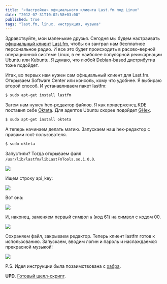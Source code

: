```yaml
---
title: "«Настройка» официального клиента Last.fm под Linux"
date: "2012-07-31T10:02:58+03:00"
published: true
tags: "last.fm, linux, инструкция, музыка"
---
```


Здравствуйте, мои маленькие друзья. Сегодня мы будем настраивать [официальный клиент](http://www.last.fm/download) [Last.fm](http://www.last.fm/), чтобы он заиграл нам бесплатное персональное радио. И все это будет происходить в расово-верной операционной системе Linux, в ее наиболее популярной реинкарнации Ubuntu или Kubuntu. Я думаю, что любой Debian-based дистрибутив тоже подойдет.

Итак, во первых нам нужен сам официальный клиент для Last.fm. Открываем Software Center или консоль, кому что удобнее. Я выбираю второй способ. И устанавливаем пакет lastfm:

~~~~~bash
$ sudo apt-get install lastfm
~~~~~

Затем нам нужен hex-редактор файлов. Я как приверженец KDE поставил себе [Okteta](http://www.kde.org/applications/utilities/okteta/). Для адептов Ubuntu скорее подойдет [GHex](https://live.gnome.org/Ghex/).

~~~~~bash
$ sudo apt-get install okteta
~~~~~

А теперь начинаем делать магию. Запускаем наш hex-редактор с правами root-пользователя.

~~~~~bash
$ sudo okteta
~~~~~

Запустили? Тогда открываем файл `/usr/lib/lastfm/libLastFmTools.so.1.0.0`.

![](http://c358655.r55.cf1.rackcdn.com/lastfm1.png)

Ищем строку api_key:

![](http://c358655.r55.cf1.rackcdn.com/lastfm2.png)

Вот она:

![](http://c358655.r55.cf1.rackcdn.com/lastfm3.png)

И, наконец, заменяем первый символ `a` (код 61) на символ с кодом 00.

![](http://c358655.r55.cf1.rackcdn.com/lastfm4.png)

Сохраняем файл, закрываем редактор. Теперь клиент lastfm готов к использованию. Запускаем, вводим логин и пароль и наслаждаемся прекрасной музыкой!

![](http://c358655.r55.cf1.rackcdn.com/lastfm5.png)

P.S. Идея инструкции была позаимствована с [хабра](http://habrahabr.ru/post/145318/).

**UPD**. [Готовый шелл-скрипт](http://dikmax.name/post/lastfmclient2).